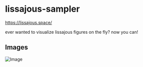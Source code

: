 # lissajous-sampler

https://lissajous.space/

ever wanted to visualize lissajous figures on the fly? now you can!

## Images

![Image](../main/media/lissajouz.jpg?raw=true)
